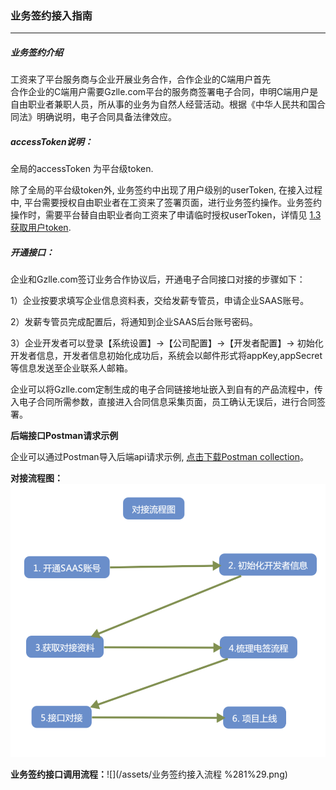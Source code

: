 ### 业务签约接入指南

---

##### 业务签约介绍

工资来了平台服务商与企业开展业务合作，合作企业的C端用户首先  
合作企业的C端用户需要Gzlle.com平台的服务商签署电子合同，申明C端用户是自由职业者兼职人员，所从事的业务为自然人经营活动。根据《中华人民共和国合同法》明确说明，电子合同具备法律效应。

##### accessToken说明：

全局的accessToken 为平台级token.

除了全局的平台级token外, 业务签约中出现了用户级别的userToken, 在接入过程中, 平台需要授权自由职业者在工资来了签署页面，进行业务签约操作。业务签约操作时，需要平台替自由职业者向工资来了申请临时授权userToken，详情见 [1.3获取用户token](/huo-qu-yong-hu-token.md).

##### 开通接口：

企业和Gzlle.com签订业务合作协议后，开通电子合同接口对接的步骤如下：

1）企业按要求填写企业信息资料表，交给发薪专管员，申请企业SAAS账号。

2）发薪专管员完成配置后，将通知到企业SAAS后台账号密码。

3）企业开发者可以登录【系统设置】-&gt;【公司配置】-&gt;【开发者配置】-&gt; 初始化开发者信息，开发者信息初始化成功后，系统会以邮件形式将appKey,appSecret等信息发送至企业联系人邮箱。

企业可以将Gzlle.com定制生成的电子合同链接地址嵌入到自有的产品流程中，传入电子合同所需参数，直接进入合同信息采集页面，员工确认无误后，进行合同签署。

**后端接口Postman请求示例**

企业可以通过Postman导入后端api请求示例, [点击下载Postman collection](https://imagine-1254268680.cos.ap-shanghai.myqcloud.com/openapi/openapi.gzlle.com-v1.1.postman_collection)。

**对接流程图：**![](/assets/import1.png)

**业务签约接口调用流程：**![](/assets/业务签约接入流程 %281%29.png)

